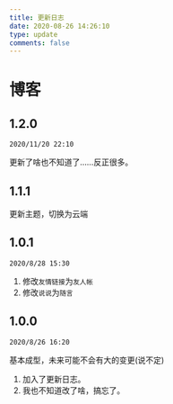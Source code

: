 ```yaml
---
title: 更新日志
date: 2020-08-26 14:26:10
type: update
comments: false 
---
```


# 博客

## 1.2.0
`2020/11/20 22:10`

更新了啥也不知道了……反正很多。

## 1.1.1
更新主题，切换为云端

## 1.0.1

`2020/8/28 15:30`

1. 修改`友情链接`为`友人帐`
2. 修改`说说`为`随言`

## 1.0.0

`2020/8/26 16:20`

基本成型，未来可能不会有大的变更(说不定)

1. 加入了更新日志。
2. 我也不知道改了啥，搞忘了。

